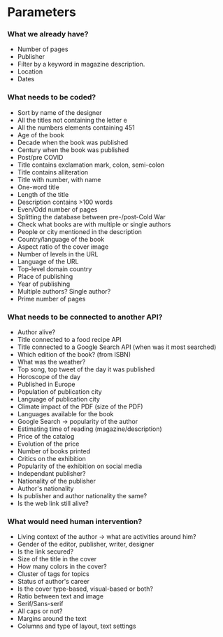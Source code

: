 # Parameters

### What we already have?

- Number of pages
- Publisher
- Filter by a keyword in magazine description.
- Location
- Dates

### What needs to be coded?

- Sort by name of the designer
- All the titles not containing the letter e
- All the numbers elements containing 451
- Age of the book
- Decade when the book was published
- Century when the book was published
- Post/pre COVID
- Title contains exclamation mark, colon, semi-colon
- Title contains alliteration
- Title with number, with name
- One-word title
- Length of the title
- Description contains >100 words
- Even/Odd number of pages
- Splitting the database between pre-/post-Cold War
- Check what books are with multiple or single authors
- People or city mentioned in the description
- Country/language of the book
- Aspect ratio of the cover image
- Number of levels in the URL
- Language of the URL
- Top-level domain country
- Place of publishing
- Year of publishing
- Multiple authors? Single author?
- Prime number of pages

### What needs to be connected to another API?

- Author alive?
- Title connected to a food recipe API
- Title connected to a Google Search API (when was it most searched)
- Which edition of the book? (from ISBN)
- What was the weather?
- Top song, top tweet of the day it was published
- Horoscope of the day
- Published in Europe
- Population of publication city
- Language of publication city
- Climate impact of the PDF (size of the PDF)
- Languages available for the book
- Google Search → popularity of the author
- Estimating time of reading (magazine/description)
- Price of the catalog
- Evolution of the price
- Number of books printed
- Critics on the exhibition
- Popularity of the exhibition on social media
- Independant publisher?
- Nationality of the publisher
- Author's nationality
- Is publisher and author nationality the same?
- Is the web link still alive?

### What would need human intervention?

- Living context of the author → what are activities around him?
- Gender of the editor, publisher, writer, designer
- Is the link secured?
- Size of the title in the cover
- How many colors in the cover?
- Cluster of tags for topics
- Status of author's career
- Is the cover type-based, visual-based or both?
- Ratio between text and image
- Serif/Sans-serif
- All caps or not?
- Margins around the text
- Columns and type of layout, text settings
